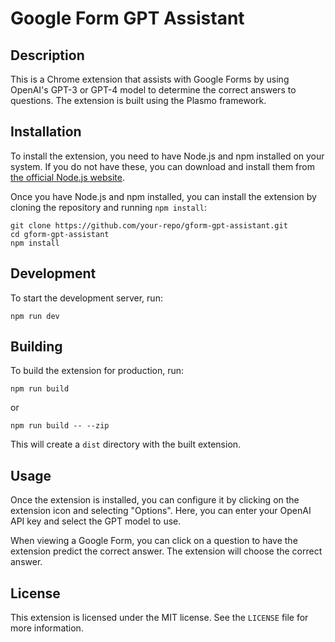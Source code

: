 # Google Form GPT Assistant

## Description

This is a Chrome extension that assists with Google Forms by using OpenAI's GPT-3 or GPT-4 model to determine the correct answers to questions. The extension is built using the Plasmo framework.

## Installation

To install the extension, you need to have Node.js and npm installed on your system. If you do not have these, you can download and install them from [the official Node.js website](https://nodejs.org).

Once you have Node.js and npm installed, you can install the extension by cloning the repository and running `npm install`:

    git clone https://github.com/your-repo/gform-gpt-assistant.git
    cd gform-gpt-assistant
    npm install

## Development

To start the development server, run:

    npm run dev

## Building

To build the extension for production, run:

    npm run build

or

    npm run build -- --zip

This will create a `dist` directory with the built extension.

## Usage

Once the extension is installed, you can configure it by clicking on the extension icon and selecting "Options". Here, you can enter your OpenAI API key and select the GPT model to use.

When viewing a Google Form, you can click on a question to have the extension predict the correct answer. The extension will choose the correct answer.

## License

This extension is licensed under the MIT license. See the `LICENSE` file for more information.
